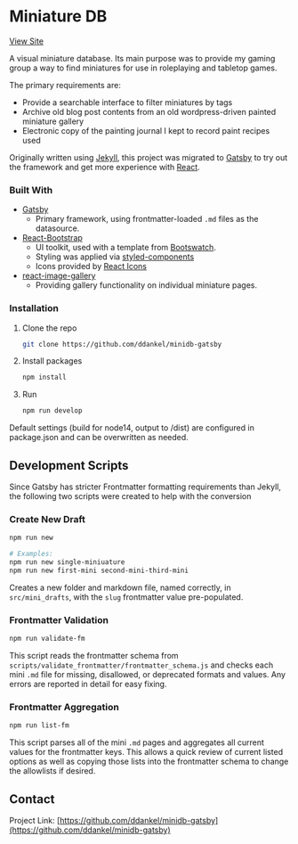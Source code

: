# Miniature DB

[View Site](https://minidb.dankelzahn.com/)

A visual miniature database. Its main purpose was to provide my gaming group a way to find miniatures for use in roleplaying and tabletop games.

The primary requirements are:

- Provide a searchable interface to filter miniatures by tags
- Archive old blog post contents from an old wordpress-driven painted miniature gallery
- Electronic copy of the painting journal I kept to record paint recipes used

Originally written using [Jekyll](https://jekyllrb.com/), this project was migrated to [Gatsby](https://www.gatsbyjs.com/) to try out the framework and get more experience with [React](https://reactjs.org/).

### Built With

- [Gatsby](https://www.gatsbyjs.com/)
  - Primary framework, using frontmatter-loaded `.md` files as the datasource.
- [React-Bootstrap](https://react-bootstrap.github.io/)
  - UI toolkit, used with a template from [Bootswatch](bootswatch.com).
  - Styling was applied via [styled-components](https://styled-components.com/)
  - Icons provided by [React Icons](https://react-icons.github.io/react-icons/)
- [react-image-gallery](https://github.com/xiaolin/react-image-gallery)
  - Providing gallery functionality on individual miniature pages.

### Installation

1. Clone the repo
   ```sh
   git clone https://github.com/ddankel/minidb-gatsby
   ```
2. Install packages
   ```sh
   npm install
   ```
3. Run
   ```sh
   npm run develop
   ```

Default settings (build for node14, output to /dist) are configured in package.json and can be overwritten as needed.

## Development Scripts

Since Gatsby has stricter Frontmatter formatting requirements than Jekyll, the following two scripts were created to help with the conversion

### Create New Draft

```sh
npm run new

# Examples:
npm run new single-miniuature
npm run new first-mini second-mini-third-mini
```

Creates a new folder and markdown file, named correctly, in `src/mini_drafts`, with the `slug` frontmatter value pre-populated.

### Frontmatter Validation

```sh
npm run validate-fm
```

This script reads the frontmatter schema from `scripts/validate_frontmatter/frontmatter_schema.js` and checks each mini `.md` file for missing, disallowed, or deprecated formats and values. Any errors are reported in detail for easy fixing.

### Frontmatter Aggregation

```sh
npm run list-fm
```

This script parses all of the mini `.md` pages and aggregates all current values for the frontmatter keys. This allows a quick review of current listed options as well as copying those lists into the frontmatter schema to change the allowlists if desired.

## Contact

Project Link: [https://github.com/ddankel/minidb-gatsby](https://github.com/ddankel/minidb-gatsby)

